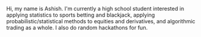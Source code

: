 Hi, my name is Ashish. I'm currently a high school student interested in applying statistics to sports betting and blackjack, applying  probabilistic/statistical methods to equities and derivatives, and algorithmic trading as a whole. I also do random hackathons for fun.
